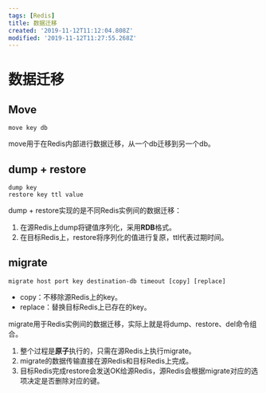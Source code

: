 ```yaml
---
tags: [Redis]
title: 数据迁移
created: '2019-11-12T11:12:04.808Z'
modified: '2019-11-12T11:27:55.268Z'
---
```


# 数据迁移

## Move 

```
move key db
```

move用于在Redis内部进行数据迁移，从一个db迁移到另一个db。

## dump + restore

```
dump key
restore key ttl value
```

dump + restore实现的是不同Redis实例间的数据迁移：
1. 在源Redis上dump将键值序列化，采用**RDB**格式。
2. 在目标Redis上，restore将序列化的值进行复原，ttl代表过期时间。

## migrate

```
migrate host port key destination-db timeout [copy] [replace]
```

- copy：不移除源Redis上的key。
- replace：替换目标Redis上已存在的key。

migrate用于Redis实例间的数据迁移，实际上就是将dump、restore、del命令组合。

1. 整个过程是**原子**执行的，只需在源Redis上执行migrate。
2. migrate的数据传输直接在源Redis和目标Redis上完成。
3. 目标Redis完成restore会发送OK给源Redis，源Redis会根据migrate对应的选项决定是否删除对应的键。
